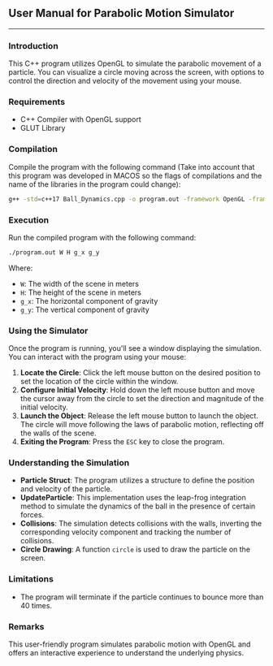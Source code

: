 

## User Manual for Parabolic Motion Simulator
----
### Introduction

This C++ program utilizes OpenGL to simulate the parabolic movement of a particle. You can visualize a circle moving across the screen, with options to control the direction and velocity of the movement using your mouse.

### Requirements

- C++ Compiler with OpenGL support
- GLUT Library

### Compilation

Compile the program with the following command (Take into account that this program was developed in MACOS so the flags of compilations and the name of the libraries in the program could change):

```bash
g++ -std=c++17 Ball_Dynamics.cpp -o program.out -framework OpenGL -framework GLUT
```


### Execution

Run the compiled program with the following command:

```bash
./program.out W H g_x g_y
```

Where:
- `W`: The width of the scene in meters
- `H`: The height of the scene in meters
- `g_x`: The horizontal component of gravity
- `g_y`: The vertical component of gravity

### Using the Simulator

Once the program is running, you'll see a window displaying the simulation. You can interact with the program using your mouse:

1. **Locate the Circle**: Click the left mouse button on the desired position to set the location of the circle within the window.
2. **Configure Initial Velocity**: Hold down the left mouse button and move the cursor away from the circle to set the direction and magnitude of the initial velocity.
3. **Launch the Object**: Release the left mouse button to launch the object. The circle will move following the laws of parabolic motion, reflecting off the walls of the scene.
4. **Exiting the Program**: Press the `ESC` key to close the program.

### Understanding the Simulation

- **Particle Struct**: The program utilizes a structure to define the position and velocity of the particle.
- **UpdateParticle**: This implementation uses the leap-frog integration method to simulate the dynamics of the ball in the presence of certain forces.
- **Collisions**: The simulation detects collisions with the walls, inverting the corresponding velocity component and tracking the number of collisions.
- **Circle Drawing**: A function `circle` is used to draw the particle on the screen.

### Limitations

- The program will terminate if the particle continues to bounce more than 40 times.

### Remarks 

This user-friendly program simulates parabolic motion with OpenGL and offers an interactive experience to understand the underlying physics.